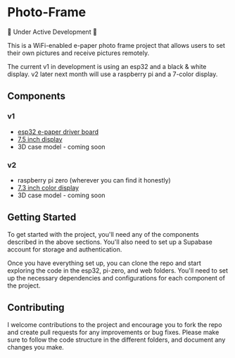 # Photo-Frame
🚧 Under Active Development 🚧

This is a WiFi-enabled e-paper photo frame project that allows users to set their own pictures and receive pictures remotely. 

The current v1 in development is using an esp32 and a black & white display. v2 later next month will use a raspberry pi and a 7-color display.

## Components
### v1
- [esp32 e-paper driver board](https://www.aliexpress.com/item/1005002305484879.html)
- [7.5 inch display](https://www.aliexpress.com/item/1005002311698459.html)
- 3D case model - coming soon

### v2
- raspberry pi zero (wherever you can find it honestly)
- [7.3 inch color display](https://www.aliexpress.com/item/1005004989413837.html)
- 3D case model - coming soon

## Getting Started
To get started with the project, you'll need any of the components described in the above sections. You'll also need to set up a Supabase account for storage and authentication.

Once you have everything set up, you can clone the repo and start exploring the code in the esp32, pi-zero, and web folders. You'll need to set up the necessary dependencies and configurations for each component of the project.

## Contributing
I welcome contributions to the project and encourage you to fork the repo and create pull requests for any improvements or bug fixes. Please make sure to follow the code structure in the different folders, and document any changes you make.
